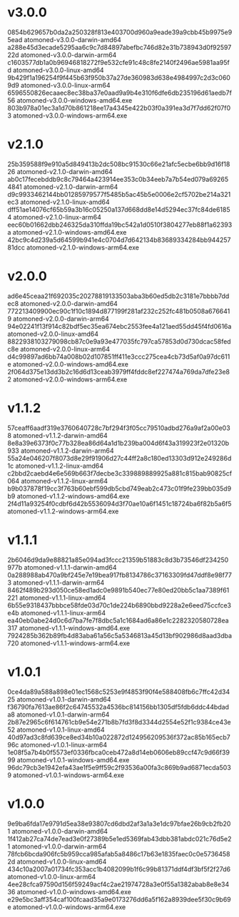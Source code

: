 # v3.0.0

0854b629657b0da2a250328f813e403700d960a9eade39a9cbb45b9975e95ead  atomoned-v3.0.0-darwin-amd64
a288e45d3ecade5295aa6c9c7d84897abefbc746d82e31b738943d0f9259722d  atomoned-v3.0.0-darwin-arm64
c1603577db1a0b96946818272f9e532cfe91c48c8fe2140f2496ae5981aa95fd  atomoned-v3.0.0-linux-amd64
9b429f1a196254f9f445b63f950b37a27de360983d638e4984997c2d3c0609d9  atomoned-v3.0.0-linux-arm64
6596550826ecaaec8ec38ba37e0aad9a9b4e310f6dfe6db235196d61aedb7f56  atomoned-v3.0.0-windows-amd64.exe
803b978a01ec3a1d70b861218ee17a4345e422b03f0a391ea3d7f7dd62f07f03  atomoned-v3.0.0-windows-arm64.exe

# v2.1.0

25b359588f9e910a5d849413b2dc508bc91530c66e21afc5ecbe6bb9d16f1826  atomoned-v2.1.0-darwin-amd64
ab0c17fecebddb9c8c79464a423914ee353c0b34eeb7a7b54ed079a692654841  atomoned-v2.1.0-darwin-arm64
d9c9933462144bb01285979577f5485b5ac45b5e0006e2cf5702be214a321ec3  atomoned-v2.1.0-linux-amd64
dff51ae14076cf65b59a3b16c05250a137d668dd8e14d5294ec37fc84de61854  atomoned-v2.1.0-linux-arm64
eec60b01662dbb246325da310ffda19bc542a1d0510f3804277eb88f1a62393a  atomoned-v2.1.0-windows-amd64.exe
42bc9c4d239a5d64599b941e4c0704d7d642134b83689334284bb94425781dcc  atomoned-v2.1.0-windows-arm64.exe

# v2.0.0

ad6e45ceaa21f692035c20278819133503aba3b60ed5db2c3181e7bbbb7ddec8  atomoned-v2.0.0-darwin-amd64
772213409900ec90c1f10c1894d877199f281af232c252fc481b0508a6766419  atomoned-v2.0.0-darwin-arm64
94e02241f13f914c82bdf5ec35ea674ebc2553fee4a121aed55dd45f4fd0616a  atomoned-v2.0.0-linux-amd64
8822938103279098cb87c0e9a93e477035fc797ca57853d0d730dcac58fedc8e  atomoned-v2.0.0-linux-arm64
d4c99897ad6bb74a008b02d107851ff411e3ccc275cea4cb73d5af0a97dc611e  atomoned-v2.0.0-windows-amd64.exe
2f064d375e13dd3b2c16d6d13ceab3979ff4fddc8ef227474a769da7dfe23e82  atomoned-v2.0.0-windows-arm64.exe

# v1.1.2

57ceaff6aadf319e3760640728c7bf294f3f05cc79510adbd276a9af2a00e038  atomoned-v1.1.2-darwin-amd64
8e8a39e6373f0c77b328ea86d64a1d1b239ba004d6f43a319923f2e01320b933  atomoned-v1.1.2-darwin-arm64
55a24e046207f8073d8e29f91906d27c44ff2a8c180ed13303d912e249286d1c  atomoned-v1.1.2-linux-amd64
c2bbd2caebd4e6e569b663f7decbe3c339889889925a881c815bab90825cf064  atomoned-v1.1.2-linux-arm64
b9b037878f19cc3f763b60ebf599db5cbd749eab2c473c01f9fe239bb035d9b9  atomoned-v1.1.2-windows-amd64.exe
2f4d11a93254f0cdbf6d42b5536094d3f70ae10a6f1451c18724ba6f82b5a6f5  atomoned-v1.1.2-windows-arm64.exe

# v1.1.1

2b6046d9da9e88821a85e094ad3fccc21359b51883c8d3b73546df234250977b  atomoned-v1.1.1-darwin-amd64
0a288988ab470a9bf245e7e19bea917fb8134786c37163309fd47ddf8e98f773  atomoned-v1.1.1-darwin-arm64
8462f489b293d050ce58ed1adc0e9891b540ec77e80ed20bb5c1aa7389f61221  atomoned-v1.1.1-linux-amd64
6b55e9318437bbbce58fde03d70c1de224b6890bbd9228a2e6eed75ccfce3e4b  atomoned-v1.1.1-linux-arm64
ea40eb0abe24d0c6d7ba7fe7f8dbc5a1c1684ad6a86e1c2282320580728ea317  atomoned-v1.1.1-windows-amd64.exe
7924285b362b89fb4d83aba61a56c5a5346813a45d13bf902986d8aad3dba720  atomoned-v1.1.1-windows-arm64.exe

# v1.0.1

0ce4da89a588a898e01ec1568c5253e9f4853f90f4e588408fb6c7ffc42d3425  atomoned-v1.0.1-darwin-amd64
f36790fa7613ae86f2c64745532a4536bc814156bb1305df5fdb6ddc44bdada8  atomoned-v1.0.1-darwin-arm64
2b87e2965c6f614761cb9e54e271b8b7fd3f8d3344d2554e52f1c9384ce43e52  atomoned-v1.0.1-linux-amd64
40d97ad3c8fd639ce8ed34b10a022872d124956209536f372ac85b165ecb796c  atomoned-v1.0.1-linux-arm64
1e08f5a7b4b0f5573ef0336fbca0ceb472a8d14eb0606eb89ccf47c9d66f3999  atomoned-v1.0.1-windows-amd64.exe
96dc79cb3e1942efa43ae1f5e9ff59c2f93536a00fa3c869b9ad6871ecda5039  atomoned-v1.0.1-windows-arm64.exe

# v1.0.0

9e9ba6fda17e9791d5ea38e93807cd6dbd2af3a1a3e1dc97bfae26b9cb2fb201  atomoned-v1.0.0-darwin-amd64
1f412ab27ca74de7ead3e0f27389b5e1ed5369fab43dbb381abdc021c76d5e21  atomoned-v1.0.0-darwin-arm64
78fcb6bcda906fc5b959cca985afab5a8486c17b63e1835faec0c0e57364582d  atomoned-v1.0.0-linux-amd64
434c10a2007a01734fc353acc1b4082099b1f6c99b81371ddf4df3bf5f2f27d6  atomoned-v1.0.0-linux-arm64
4ee28cfca97590d156f59249acf4c2ae21974728a3e0f55a1382abab8e8e3436  atomoned-v1.0.0-windows-amd64.exe
e29e5bc3aff354caf100fcaad35a9e0173276dd6a5f162a8939dee5f30c9b69e  atomoned-v1.0.0-windows-arm64.exe
